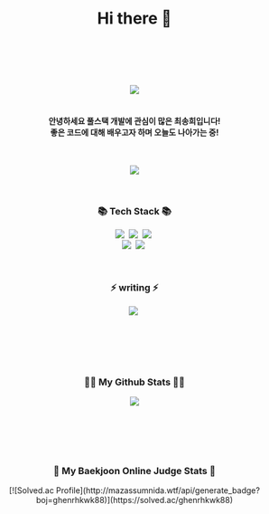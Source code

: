 <h1 align="center"> Hi there 👋</h1>

<br>
<br>
<br>
<br>


<!--
**songhee1/songhee1** is a ✨ _special_ ✨ repository because its `README.md` (this file) appears on your GitHub profile.

Here are some ideas to get you started:

- 🔭 I’m currently working on ...
- 🌱 I’m currently learning ...
- 👯 I’m looking to collaborate on ...
- 🤔 I’m looking for help with ...
- 💬 Ask me about ...
- 📫 How to reach me: ...
- 😄 Pronouns: ...
- ⚡ Fun fact: ...
-->
<p align="center">
<img  src="https://capsule-render.vercel.app/api?type=slice&color=auto&height=300&section=header&text=hi%20i'm%20songhee!&fontSize=90&animation=fadeIn"><br><br>
</p>
 <h4 align="center">
    안녕하세요 풀스택 개발에 관심이 많은 최송희입니다! <br>
    좋은 코드에 대해 배우고자 하며 오늘도 나아가는 중!
        </h4>
<br>
<p  align="center">
<img src="https://github-readme-stats.vercel.app/api/top-langs/?username=songhee1&layout=compact">
</p>
    <br>

<h3 align="center">📚 Tech Stack 📚</h3>
<p align="center">
    <img src="https://img.shields.io/badge/Java-007396?style=flat-square&logo=Java&logoColor=white"/></a>&nbsp
    <img src="https://img.shields.io/badge/Python-3766AB?style=flat-square&logo=Python&logoColor=white"/></a>&nbsp 
    <img src="https://img.shields.io/badge/Javascript-ffb13b?style=flat-square&logo=javascript&logoColor=white"/></a>&nbsp 
  <br>
  <img src="https://img.shields.io/badge/Node.js-339933?style=flat-square&logo=Node.js&logoColor=white"/></a>&nbsp
  <img src="https://img.shields.io/badge/React.js-61DAFB?style=flat-square&logo=React.js&logoColor=white"/></a>&nbsp
</p>
<br>
<h3 align="center">⚡ writing ⚡</h3>
<p align="center">
  <a href="https://velog.io/@songheechoi"><img src="https://img.shields.io/badge/Tech%20Blog-11B48A?style=flat-square&logo=Vimeo&logoColor=white&link=https://velog.io/@songheechoi"/></a>&nbsp

</p>

<br>
<br>
<br>
<br>


<h3 align="center">👩‍💻 My Github Stats 👩‍💻</h3>
<p align="center">
<img src="https://github-readme-stats.vercel.app/api?username=songhee1&show_icons=true&theme=jolly">
</p>

<br>
<br>
<br>
<br>

<h3 align="center">💎 My Baekjoon Online Judge Stats 💎</h3>
<p align="center">
 [![Solved.ac Profile](http://mazassumnida.wtf/api/generate_badge?boj=ghenrhkwk88)](https://solved.ac/ghenrhkwk88)
</p>
